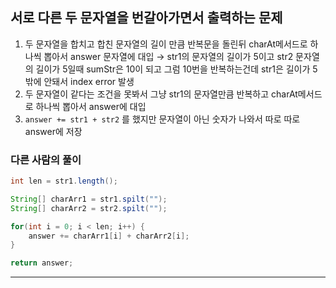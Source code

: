 ## 서로 다른 두 문자열을 번갈아가면서 출력하는 문제

1. 두 문자열을 합치고 합친 문자열의 길이 만큼 반복문을 돌린뒤 charAt메서드로 하나씩 뽑아서 answer 문자열에 대입
→ str1의 문자열의 길이가 5이고 str2 문자열의 길이가 5일때 sumStr은 10이 되고 그럼 10번을 반복하는건데 str1은 길이가 5밖에 안돼서 index error 발생
2. 두 문자열이 같다는 조건을 못봐서 그냥 str1의 문자열만큼 반복하고 charAt메서드로 하나씩 뽑아서 answer에 대입
3. `answer += str1 + str2` 를 했지만 문자열이 아닌 숫자가 나와서 따로 따로 answer에 저장

### 다른 사람의 풀이

```java
int len = str1.length();

String[] charArr1 = str1.spilt("");
String[] charArr2 = str2.spilt("");

for(int i = 0; i < len; i++) {
	answer += charArr1[i] + charArr2[i];
}

return answer;
```

---
